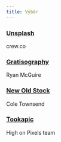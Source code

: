 ```yaml
---
title: Výběr
---
```


### [Unsplash](https://unsplash.com/)
crew.co

### [Gratisography](http://www.gratisography.com/)
Ryan McGuire

### [New Old Stock](http://nos.twnsnd.co/)
Cole Townsend

### [Tookapic](https://stock.tookapic.com/)
High on Pixels team
